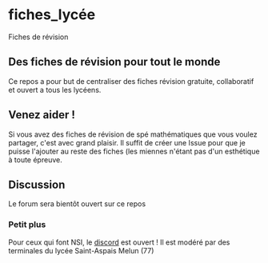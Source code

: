 # fiches_lycée
Fiches de révision

## Des fiches de révision pour tout le monde
Ce repos a pour but de centraliser des fiches révision gratuite, collaboratif et ouvert a tous les lycéens.

## Venez aider !
Si vous avez des fiches de révision de spé mathématiques que vous voulez partager, c'est avec grand plaisir. Il suffit de créer une Issue pour que je puisse l'ajouter au reste des fiches (les miennes n'étant pas d'un esthétique à toute épreuve.

## Discussion 
Le forum sera bientôt ouvert sur ce repos

### Petit plus 
Pour ceux qui font NSI, le [discord](https://discord.gg/MZr85SpK) est ouvert !
Il est modéré par des terminales du lycée Saint-Aspais Melun (77)
